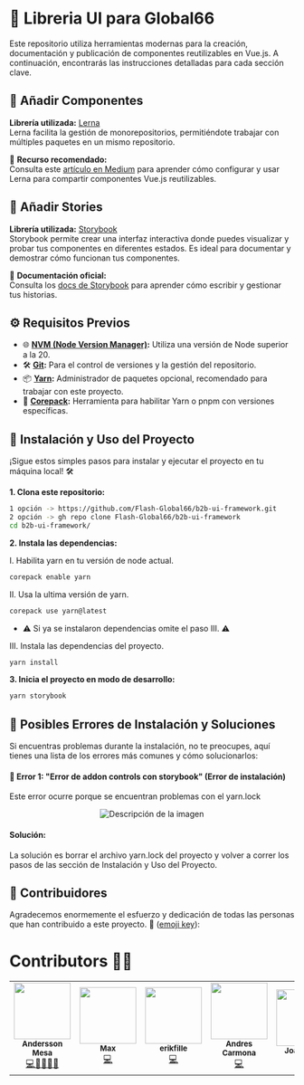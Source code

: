 
# 📘 Libreria UI para Global66

Este repositorio utiliza herramientas modernas para la creación, documentación y publicación de componentes reutilizables en Vue.js. A continuación, encontrarás las instrucciones detalladas para cada sección clave.

## 🧩 **Añadir Componentes**  
**Librería utilizada:** [Lerna](https://lerna.js.org/)  
Lerna facilita la gestión de monorepositorios, permitiéndote trabajar con múltiples paquetes en un mismo repositorio.  

📕 **Recurso recomendado:**  
Consulta este [artículo en Medium](https://medium.com/js-dojo/sharing-reusable-vue-js-components-with-lerna-storybook-and-npm-7dc33b38b011) para aprender cómo configurar y usar Lerna para compartir componentes Vue.js reutilizables.  

## 📖 **Añadir Stories**  
**Librería utilizada:** [Storybook](https://storybook.js.org/)  
Storybook permite crear una interfaz interactiva donde puedes visualizar y probar tus componentes en diferentes estados. Es ideal para documentar y demostrar cómo funcionan tus componentes.  

🔗 **Documentación oficial:**  
Consulta los [docs de Storybook](https://storybook.js.org/docs/vue/writing-stories/introduction) para aprender cómo escribir y gestionar tus historias.  

<!--## 🔑 Configurar Token para NPM-->

<!--Para publicar paquetes en NPM, es necesario configurar un token de acceso. Esto es especialmente importante si trabajas con tokens que expiran.-->

<!--#### Pasos para configurar un nuevo token:-->

<!--1. Generar un nuevo token-->

<!--- Visita la página de configuración de tokens en GitHub: [Generar Token](https://github.com/settings/tokens).-->
<!--- Asegúrate de otorgar los siguientes permisos al token:-->
<!--    - delete:packages-->
<!--    - repo-->
<!--    - workflow-->
<!--    - write:packages-->

<!--2. Actualizar el token en el archivo .npmrc-->

<!--- Abre el archivo .npmrc en la raíz de tu proyecto.-->
<!--- Sustituye el token anterior por el nuevo generado.-->

<!--El contenido del archivo .npmrc debería tener un formato similar al siguiente:-->

<!--```sh-->
<!--//registry.npmjs.org/:_authToken=tu-nuevo-token-->
<!--```-->

<!--- Nota: Recuerda no exponer este archivo públicamente para proteger tu token.-->

## ⚙️ Requisitos Previos

- 🌐 **[NVM (Node Version Manager)](https://github.com/settings/tokens):** Utiliza una versión de Node superior a la 20.  
- 🛠️ **[Git](https://git-scm.com/downloads):** Para el control de versiones y la gestión del repositorio.  
- 📦 **[Yarn](https://yarnpkg.com/):** Administrador de paquetes opcional, recomendado para trabajar con este proyecto.  
- 🔗 **[Corepack](https://nodejs.org/api/corepack.html):** Herramienta para habilitar Yarn o pnpm con versiones específicas. 

## 🚀 Instalación y Uso del Proyecto

¡Sigue estos simples pasos para instalar y ejecutar el proyecto en tu máquina local! 🛠️

**1. Clona este repositorio:**
```sh
1 opción -> https://github.com/Flash-Global66/b2b-ui-framework.git
2 opción -> gh repo clone Flash-Global66/b2b-ui-framework
cd b2b-ui-framework/
```

**2. Instala las dependencias:**

I. Habilita yarn en tu versión de node actual.

```sh
corepack enable yarn
```

II. Usa la ultima versión de yarn. 

```sh
corepack use yarn@latest
```

- ⚠️ Si ya se instalaron dependencias omite el paso III. ⚠️

III. Instala las dependencias del proyecto. 

```sh
yarn install
```

**3. Inicia el proyecto en modo de desarrollo:**

```sh
yarn storybook
```

## 🚧 Posibles Errores de Instalación y Soluciones
Si encuentras problemas durante la instalación, no te preocupes, aquí tienes una lista de los errores más comunes y cómo solucionarlos:

#### 🛑 Error 1: "Error de addon controls con storybook" (Error de instalación)
Este error ocurre porque se encuentran problemas con el yarn.lock

<p align="center">
  <img src="https://i.imgur.com/xXiiq6d.png" alt="Descripción de la imagen" />
</p>

#### Solución:

La solución es borrar el archivo yarn.lock del proyecto y volver a correr los pasos de las sección de Instalación y Uso del Proyecto.

## 🚀 Contribuidores

Agradecemos enormemente el esfuerzo y dedicación de todas las personas que han contribuido a este proyecto. 💖 ([emoji key](https://allcontributors.org/docs/en/emoji-key)):

# Contributors 👨‍💻


<table>
  <tr>
    <td align="center"><a href="https://github.com/andercard"><img src="https://avatars.githubusercontent.com/u/10929498?v=4" width="100px;"alt=""/><br /><sub><b>Andersson Mesa</b></sub></a><br /><a href=""title="Code">💻🎨🤔🧑‍🏫</a></td>
    <td align="center"><a href="https://github.com/maxaqquepucho"><img src="https://avatars.githubusercontent.com/u/36935090?v=4" width="100px;" alt=""/><br /><sub><b>Max</b></sub></a><br /><a href="" title="Code">💻</a></td>
    <td align="center"><a href="https://github.com/erikfille"><img src="https://avatars.githubusercontent.com/u/109306990?v=4" width="100px;" alt=""/><br /><sub><b>erikfille</b></sub></a><br /><a href="" title="Code">💻</a></td>
    <td align="center"><a href="https://github.com/andres-carmona"><img src="https://avatars.githubusercontent.com/u/60269027?v=4" width="100px;" alt=""/><br /><sub><b>Andres Carmona</b></sub></a><br /><a href="" title="Code">💻</a></td>
        <td align="center"><a href="https://github.com/JoanRojasMejia"><img src="https://avatars.githubusercontent.com/u/80142081?s=400&u=e978cb0c458bc8ce7cc4b0974a7b9c22c2d91519&v=4" width="100px;" alt=""/><br /><sub><b>Joan Rojas</b></sub></a><br /><a href="" title="Code">📖</a></td>

  </tr>
</table>

<br />
